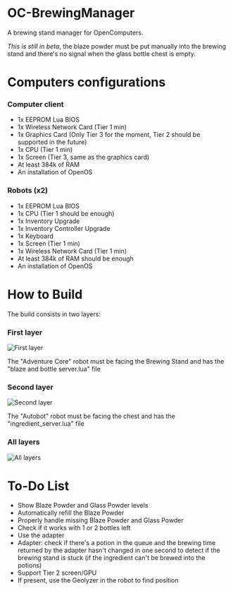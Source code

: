 # OC-BrewingManager
A brewing stand manager for OpenComputers.

_This is still in beta_, the blaze powder must be put manually into the brewing stand and there's no signal when the glass bottle chest is empty.

# Computers configurations

### Computer client
- 1x EEPROM Lua BIOS
- 1x Wireless Network Card (Tier 1 min)
- 1x Graphics Card (Only Tier 3 for the moment, Tier 2 should be supported in the future)
- 1x CPU (Tier 1 min)
- 1x Screen (Tier 3, same as the graphics card)
- At least 384k of RAM
- An installation of OpenOS

### Robots (x2)
- 1x EEPROM Lua BIOS
- 1x CPU (Tier 1 should be enough)
- 1x Inventory Upgrade
- 1x Inventory Controller Upgrade
- 1x Keyboard
- 1x Screen (Tier 1 min)
- 1x Wireless Network Card (Tier 1 min)
- At least 384k of RAM should be enough
- An installation of OpenOS

# How to Build
The build consists in two layers:

### First layer
![First layer](https://preview.ibb.co/en6b38/first_layer.png)

The "Adventure Core" robot must be facing the Brewing Stand and has the "blaze and bottle server.lua" file

### Second layer
![Second layer](https://preview.ibb.co/g3ukwT/second_layer.png)

The "Autobot" robot must be facing the chest and has the "ingredient_server.lua" file

### All layers
![All layers](https://preview.ibb.co/iKhuqo/2018_05_21_15_24_35.png)

# To-Do List
- Show Blaze Powder and Glass Powder levels
- Automatically refill the Blaze Powder
- Properly handle missing Blaze Powder and Glass Powder
- Check if it works with 1 or 2 bottles left
- Use the adapter
- Adapter: check if there's a potion in the queue and the brewing time returned by the adapter hasn't changed in one second to detect if the brewing stand is stuck (if the ingredient can't be brewed into the potions)
- Support Tier 2 screen/GPU
- If present, use the Geolyzer in the robot to find position


